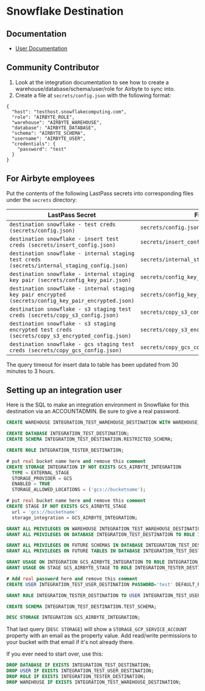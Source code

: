 # Snowflake Destination

## Documentation

- [User Documentation](https://docs.airbyte.io/integrations/destinations/snowflake)

## Community Contributor

1. Look at the integration documentation to see how to create a warehouse/database/schema/user/role for Airbyte to sync into.
1. Create a file at `secrets/config.json` with the following format:

```
{
  "host": "testhost.snowflakecomputing.com",
  "role": "AIRBYTE_ROLE",
  "warehouse": "AIRBYTE_WAREHOUSE",
  "database": "AIRBYTE_DATABASE",
  "schema": "AIRBYTE_SCHEMA",
  "username": "AIRBYTE_USER",
  "credentials": {
    "password": "test"
  }
}
```

## For Airbyte employees

Put the contents of the following LastPass secrets into corresponding files under the `secrets` directory:

| LastPass Secret                                                                                        | File                                     |
| ------------------------------------------------------------------------------------------------------ | ---------------------------------------- |
| `destination snowflake - test creds (secrets/config.json)`                                             | `secrets/config.json`                    |
| `destination snowflake - insert test creds (secrets/insert_config.json)`                               | `secrets/insert_config.json`             |
| `destination snowflake - internal staging test creds (secrets/internal_staging_config.json)`           | `secrets/internal_staging_config.json`   |
| `destination snowflake - internal staging key pair (secrets/config_key_pair.json)`                     | `secrets/config_key_pair.json`           |
| `destination snowflake - internal staging key pair encrypted (secrets/config_key_pair_encrypted.json)` | `secrets/config_key_pair_encrypted.json` |
| `destination snowflake - s3 staging test creds (secrets/copy_s3_config.json)`                          | `secrets/copy_s3_config.json`            |
| `destination snowflake - s3 staging encrypted test creds (secrets/copy_s3_encrypted_config.json)`      | `secrets/copy_s3_encrypted_config.json`  |
| `destination snowflake - gcs staging test creds (secrets/copy_gcs_config.json)`                        | `secrets/copy_gcs_config.json`           |

The query timeout for insert data to table has been updated from 30 minutes to 3 hours.

## Setting up an integration user

Here is the SQL to make an integration environment in Snowflake for this destination via an ACCOUNTADMIN. Be sure to give a real password.

```sql
CREATE WAREHOUSE INTEGRATION_TEST_WAREHOUSE_DESTINATION WITH WAREHOUSE_SIZE = 'XSMALL' WAREHOUSE_TYPE = 'STANDARD' AUTO_SUSPEND = 600 AUTO_RESUME = TRUE;

CREATE DATABASE INTEGRATION_TEST_DESTINATION;
CREATE SCHEMA INTEGRATION_TEST_DESTINATION.RESTRICTED_SCHEMA;

CREATE ROLE INTEGRATION_TESTER_DESTINATION;

# put real bucket name here and remove this comment
CREATE STORAGE INTEGRATION IF NOT EXISTS GCS_AIRBYTE_INTEGRATION
  TYPE = EXTERNAL_STAGE
  STORAGE_PROVIDER = GCS
  ENABLED = TRUE
  STORAGE_ALLOWED_LOCATIONS = ('gcs://bucketname');

# put real bucket name here and remove this comment
CREATE STAGE IF NOT EXISTS GCS_AIRBYTE_STAGE
  url = 'gcs://bucketname'
  storage_integration = GCS_AIRBYTE_INTEGRATION;

GRANT ALL PRIVILEGES ON WAREHOUSE INTEGRATION_TEST_WAREHOUSE_DESTINATION TO ROLE INTEGRATION_TESTER_DESTINATION;
GRANT ALL PRIVILEGES ON DATABASE INTEGRATION_TEST_DESTINATION TO ROLE INTEGRATION_TESTER_DESTINATION;

GRANT ALL PRIVILEGES ON FUTURE SCHEMAS IN DATABASE INTEGRATION_TEST_DESTINATION TO ROLE INTEGRATION_TESTER_DESTINATION;
GRANT ALL PRIVILEGES ON FUTURE TABLES IN DATABASE INTEGRATION_TEST_DESTINATION TO ROLE INTEGRATION_TESTER_DESTINATION;

GRANT USAGE ON INTEGRATION GCS_AIRBYTE_INTEGRATION TO ROLE INTEGRATION_TESTER_DESTINATION;
GRANT USAGE ON STAGE GCS_AIRBYTE_STAGE TO ROLE INTEGRATION_TESTER_DESTINATION;

# Add real password here and remove this comment
CREATE USER INTEGRATION_TEST_USER_DESTINATION PASSWORD='test' DEFAULT_ROLE=INTEGRATION_TESTER_DESTINATION DEFAULT_WAREHOUSE=INTEGRATION_TEST_WAREHOUSE_DESTINATION MUST_CHANGE_PASSWORD=false;

GRANT ROLE INTEGRATION_TESTER_DESTINATION TO USER INTEGRATION_TEST_USER_DESTINATION;

CREATE SCHEMA INTEGRATION_TEST_DESTINATION.TEST_SCHEMA;

DESC STORAGE INTEGRATION GCS_AIRBYTE_INTEGRATION;
```

That last query (`DESC STORAGE`) will show a `STORAGE_GCP_SERVICE_ACCOUNT` property with an email as the property value. Add read/write permissions to your bucket with that email if it's not already there.

If you ever need to start over, use this:

```sql
DROP DATABASE IF EXISTS INTEGRATION_TEST_DESTINATION;
DROP USER IF EXISTS INTEGRATION_TEST_USER_DESTINATION;
DROP ROLE IF EXISTS INTEGRATION_TESTER_DESTINATION;
DROP WAREHOUSE IF EXISTS INTEGRATION_TEST_WAREHOUSE_DESTINATION;
```
